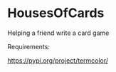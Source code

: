 # HousesOfCards
Helping a friend write a card game


Requirements:

https://pypi.org/project/termcolor/
